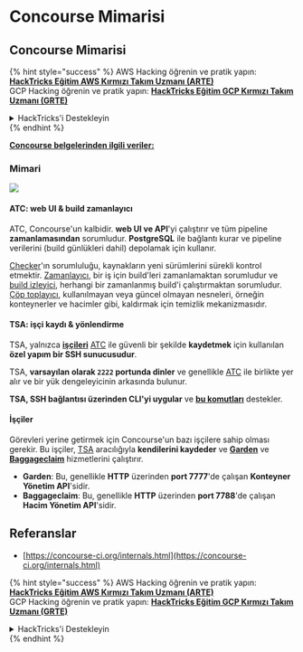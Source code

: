 # Concourse Mimarisi

## Concourse Mimarisi

{% hint style="success" %}
AWS Hacking öğrenin ve pratik yapın:<img src="../../.gitbook/assets/image (1).png" alt="" data-size="line">[**HackTricks Eğitim AWS Kırmızı Takım Uzmanı (ARTE)**](https://training.hacktricks.xyz/courses/arte)<img src="../../.gitbook/assets/image (1).png" alt="" data-size="line">\
GCP Hacking öğrenin ve pratik yapın: <img src="../../.gitbook/assets/image (2).png" alt="" data-size="line">[**HackTricks Eğitim GCP Kırmızı Takım Uzmanı (GRTE)**<img src="../../.gitbook/assets/image (2).png" alt="" data-size="line">](https://training.hacktricks.xyz/courses/grte)

<details>

<summary>HackTricks'i Destekleyin</summary>

* [**abonelik planlarını**](https://github.com/sponsors/carlospolop) kontrol edin!
* **💬 [**Discord grubuna**](https://discord.gg/hRep4RUj7f) veya [**telegram grubuna**](https://t.me/peass) katılın ya da **Twitter**'da **bizi takip edin** 🐦 [**@hacktricks\_live**](https://twitter.com/hacktricks\_live)**.**
* **Hacking ipuçlarını paylaşmak için** [**HackTricks**](https://github.com/carlospolop/hacktricks) ve [**HackTricks Cloud**](https://github.com/carlospolop/hacktricks-cloud) github reposuna PR gönderin.

</details>
{% endhint %}

[**Concourse belgelerinden ilgili veriler:**](https://concourse-ci.org/internals.html)

### Mimari

![](<../../.gitbook/assets/image (187).png>)

#### ATC: web UI & build zamanlayıcı

ATC, Concourse'un kalbidir. **web UI ve API**'yi çalıştırır ve tüm pipeline **zamanlamasından** sorumludur. **PostgreSQL** ile bağlantı kurar ve pipeline verilerini (build günlükleri dahil) depolamak için kullanır.

[Checker](https://concourse-ci.org/checker.html)'ın sorumluluğu, kaynakların yeni sürümlerini sürekli kontrol etmektir. [Zamanlayıcı](https://concourse-ci.org/scheduler.html), bir iş için build'leri zamanlamaktan sorumludur ve [build izleyici](https://concourse-ci.org/build-tracker.html), herhangi bir zamanlanmış build'i çalıştırmaktan sorumludur. [Çöp toplayıcı](https://concourse-ci.org/garbage-collector.html), kullanılmayan veya güncel olmayan nesneleri, örneğin konteynerler ve hacimler gibi, kaldırmak için temizlik mekanizmasıdır.

#### TSA: işçi kaydı & yönlendirme

TSA, yalnızca [**işçileri**](https://concourse-ci.org/internals.html#architecture-worker) [ATC](https://concourse-ci.org/internals.html#component-atc) ile güvenli bir şekilde **kaydetmek** için kullanılan **özel yapım bir SSH sunucusudur**.

TSA, **varsayılan olarak `2222` portunda dinler** ve genellikle [ATC](https://concourse-ci.org/internals.html#component-atc) ile birlikte yer alır ve bir yük dengeleyicinin arkasında bulunur.

**TSA, SSH bağlantısı üzerinden CLI'yi uygular** ve [**bu komutları**](https://concourse-ci.org/internals.html#component-tsa) destekler.

#### İşçiler

Görevleri yerine getirmek için Concourse'un bazı işçilere sahip olması gerekir. Bu işçiler, [TSA](https://concourse-ci.org/internals.html#component-tsa) aracılığıyla **kendilerini kaydeder** ve [**Garden**](https://github.com/cloudfoundry-incubator/garden) ve [**Baggageclaim**](https://github.com/concourse/baggageclaim) hizmetlerini çalıştırır.

* **Garden**: Bu, genellikle **HTTP** üzerinden **port 7777**'de çalışan **Konteyner Yönetim API**'sidir.
* **Baggageclaim**: Bu, genellikle **HTTP** üzerinden **port 7788**'de çalışan **Hacim Yönetim API**'sidir.

## Referanslar

* [https://concourse-ci.org/internals.html](https://concourse-ci.org/internals.html)

{% hint style="success" %}
AWS Hacking öğrenin ve pratik yapın:<img src="../../.gitbook/assets/image (1).png" alt="" data-size="line">[**HackTricks Eğitim AWS Kırmızı Takım Uzmanı (ARTE)**](https://training.hacktricks.xyz/courses/arte)<img src="../../.gitbook/assets/image (1).png" alt="" data-size="line">\
GCP Hacking öğrenin ve pratik yapın: <img src="../../.gitbook/assets/image (2).png" alt="" data-size="line">[**HackTricks Eğitim GCP Kırmızı Takım Uzmanı (GRTE)**<img src="../../.gitbook/assets/image (2).png" alt="" data-size="line">](https://training.hacktricks.xyz/courses/grte)

<details>

<summary>HackTricks'i Destekleyin</summary>

* [**abonelik planlarını**](https://github.com/sponsors/carlospolop) kontrol edin!
* **💬 [**Discord grubuna**](https://discord.gg/hRep4RUj7f) veya [**telegram grubuna**](https://t.me/peass) katılın ya da **Twitter**'da **bizi takip edin** 🐦 [**@hacktricks\_live**](https://twitter.com/hacktricks\_live)**.**
* **Hacking ipuçlarını paylaşmak için** [**HackTricks**](https://github.com/carlospolop/hacktricks) ve [**HackTricks Cloud**](https://github.com/carlospolop/hacktricks-cloud) github reposuna PR gönderin.

</details>
{% endhint %}
